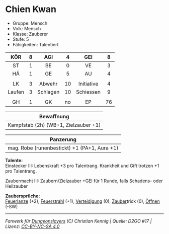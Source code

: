 # Chien Kwan  
- Gruppe: Mensch  
- Volk: Mensch  
- Klasse: Zauberer  
- Stufe: 5  
- Fähigkeiten: Talentiert  


| KÖR | 8 | AGI | 4 | GEI | 8 |
| :-: | :-: | :-: | :-: | :-: | :-: |
| ST | 1 | BE | 0 | VE | 3 |
| HÄ | 1 | GE | 5 | AU | 4 |
|  |
| LK | 3 | Abwehr | 10 | Initiative | 4 |
| Laufen | 3 | Schlagen | 10 | Schiessen | 9 |
|  |
| GH | 1 | GK | no | EP | 76 |

| Bewaffnung |
| --- |
| Kampfstab (2h) (WB+1, Zielzauber +1) |


| Panzerung |
| --- |
| mag. Robe (runenbestickt) +1 (PA+1, Aura +1) |


**Talente:**  
Einstecker III: Lebenskraft +3 pro Talentrang. Krankheit und Gift trotzen +1 pro Talentrang.

Zaubermacht III: Zaubern/Zielzauber +GEI für 1 Runde, falls Schadens- oder Heilzauber


**Zaubersprüche:**  
[Feuerlanze](/grw/zauber/feuerlanze.md) (+2), [Feuerstrahl](/grw/zauber/feuerstrahl.md) (+1), [Verteidigung](/grw/zauber/verteidigung.md) (0), [Zauber](/fanwerk/zauber/zauber.md)trick (0), [Öffnen](/grw/zauber/oeffnen.md) (-SW)




___
*Fanwerk für [Dungeonslayers](https://www.dungeonslayers.net/) (C) Christian Kennig | Quelle: D2GO #17 | Lizenz: [CC-BY-NC-SA 4.0](https://creativecommons.org/licenses/by-nc-sa/4.0/deed.de)*